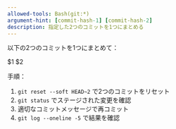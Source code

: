 ```yaml
---
allowed-tools: Bash(git:*)
argument-hint: [commit-hash-1] [commit-hash-2]
description: 指定した2つのコミットを1つにまとめる
---
```


以下の2つのコミットを1つにまとめて：

$1
$2

手順：
1. `git reset --soft HEAD~2` で2つのコミットをリセット
2. `git status` でステージされた変更を確認
3. 適切なコミットメッセージで再コミット
4. `git log --oneline -5` で結果を確認